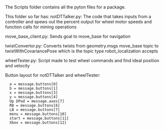 The Scripts folder contains all the pyton files for a package. 

This folder so far has:
  notDTTalker.py: The code that takes inputs from a controller and spews out the 
  percent output for wheel motor speeds and function calls for mining operations

  move_base_client.py: Sends goal to move_base for navigation

  twistConvertor.py: Converts twists from geometry.msgs move_base topic to
  twistWithCovariancePose which is the topic type robot_localization accepts

  wheelTester.py: Script made to test wheel commands and find ideal position and velocity

Button layout for notDTTalker and wheelTester:

      a = message.buttons[0]
      b = message.buttons[1]
      x = message.buttons[3]
      y = message.buttons[4]
      Up DPad = message.axes[7]
      RB = message.buttons[6]
      LB = message.buttons[7]
      menu = message.buttons[10]
      start = message.buttons[11]
      Xbox = message.buttons[12]
